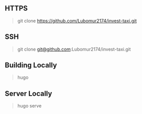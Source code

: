 ## HTTPS

> git clone https://github.com/Lubomur2174/invest-taxi.git

## SSH

> git clone git@github.com:Lubomur2174/invest-taxi.git
## Building Locally

> hugo

## Server Locally

> hugo serve